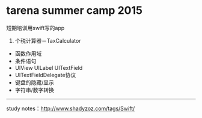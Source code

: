 # tarena summer camp 2015

短期培训用swift写的app

1. 个税计算器－TaxCalculator
  - 函数作用域
  - 条件语句
  - UIView UILabel UITextField
  - UITextFieldDelegate协议
  - 键盘的隐藏/显示
  - 字符串/数字转换

---

study notes：http://www.shadyzoz.com/tags/Swift/
